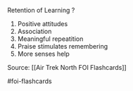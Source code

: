 Retention of Learning
?
1. Positive attitudes
2. Association
3. Meaningful repeatition
4. Praise stimulates remembering
5. More senses help
<!--SR:!2022-09-28,1,230-->

Source: [[Air Trek North FOI Flashcards]]

#foi-flashcards